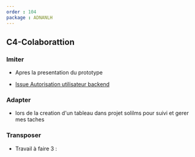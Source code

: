 ```yaml
---
order : 104
package : ADNANLH
---
```


## C4-Colaborattion

### Imiter
  -  Apres la presentation du prototype 
  
   - [Issue Autorisation utilisateur backend ](https://github.com/labs-web/prototype/issues/41)
  
### Adapter 
  
   -  lors de la creation d'un tableau dans projet solilms pour suivi et gerer mes taches 

### Transposer

- Travail à faire 3 :
  
 


  
  



